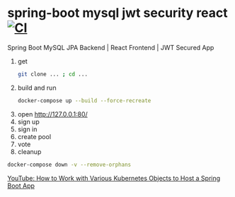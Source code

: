 # spring-boot mysql jwt security react [![CI](https://github.com/daggerok/spring-boot-jpa-react-jwt-auth-app/workflows/CI/badge.svg)](https://github.com/daggerok/spring-boot-jpa-react-jwt-auth-app/actions?query=workflow%3ACI)
Spring Boot MySQL JPA Backend | React Frontend | JWT Secured App

1. get
    ```bash
    git clone ... ; cd ...
    ```
1. build and run
    ```bash
    docker-compose up --build --force-recreate
    ```
1. open http://127.0.0.1:80/
1. sign up
1. sign in
1. create pool
1. vote
1. cleanup
```bash
docker-compose down -v --remove-orphans 
```

[YouTube: How to Work with Various Kubernetes Objects to Host a Spring Boot App](https://www.youtube.com/watch?v=V2FQuFGrmXQ)
